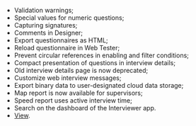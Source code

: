-   Validation warnings;
-   Special values for numeric questions;
-   Capturing signatures;
-   Comments in Designer;
-   Export questionnaires as HTML;
-   Reload questionnaire in Web Tester;
-   Prevent circular references in enabling and filter conditions;
-   Compact presentation of questions in interview details;
-   Old interview details page is now deprecated;
-   Customize web interview messages;
-   Export binary data to user-designated cloud data storage;
-   Map report is now available for supervisors;
-   Speed report uses active interview time;
-   Search on the dashboard of the Interviewer app.
-   [View](/release-notes/version-18-04).